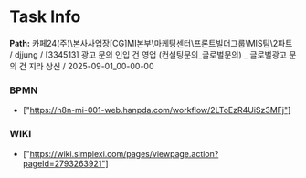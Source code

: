 # Task Info

**Path:** 카페24(주)\본사사업장\[CG]MI본부\마케팅센터\프론트빌더그룹\MIS팀\2파트 / djjung / [334513] 광고 문의 인입 건 영업 (컨설팅문의_글로벌문의) _ 글로벌광고 문의 건 지라 상신 / 2025-09-01_00-00-00

### BPMN
- ["https://n8n-mi-001-web.hanpda.com/workflow/2LToEzR4UiSz3MFj"]

### WIKI
- ["https://wiki.simplexi.com/pages/viewpage.action?pageId=2793263921"]

